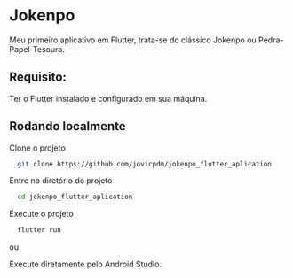 
# Jokenpo 

Meu primeiro aplicativo em Flutter, trata-se do clássico Jokenpo ou Pedra-Papel-Tesoura.

## Requisito:

Ter o Flutter instalado e configurado em sua máquina.


## Rodando localmente

Clone o projeto

```bash
  git clone https://github.com/jovicpdm/jokenpo_flutter_aplication
```

Entre no diretório do projeto

```bash
  cd jokenpo_flutter_aplication
```

Execute o projeto

```bash
  flutter run
```

ou 

Execute diretamente pelo Android Studio.
